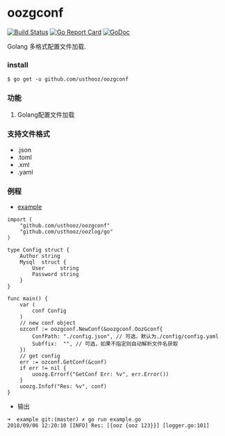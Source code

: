 # oozgconf
[![Build Status](https://travis-ci.org/usth/oozgconf.svg?branch=master)](https://travis-ci.org/usthooz/oozgconf)
[![Go Report Card](https://goreportcard.com/badge/github.com/usthooz/oozgconf)](https://goreportcard.com/report/github.com/usthooz/oozgconf)
[![GoDoc](http://godoc.org/github.com/usthooz/oozgconf?status.svg)](http://godoc.org/github.com/usthooz/oozgconf)

Golang 多格式配置文件加载.

### install
```
$ go get -u github.com/usthooz/oozgconf
```

### 功能
1. Golang配置文件加载

### 支持文件格式
- .json
- .toml
- .xml
- .yaml

### 例程
- [example](https://github.com/usthooz/oozgconf/example)
```
import (
	"github.com/usthooz/oozgconf"
	"github.com/usthooz/oozlog/go"
)

type Config struct {
	Author string
	Mysql  struct {
		User     string
		Password string
	}
}

func main() {
	var (
		conf Config
	)
	// new conf object
	ozconf := oozgconf.NewConf(&oozgconf.OozGconf{
		ConfPath: "./config.json", // 可选，默认为./config/config.yaml
		Subffix:  "", // 可选，如果不指定则自动解析文件名获取
	})
	// get config
	err := ozconf.GetConf(&conf)
	if err != nil {
		uoozg.Errorf("GetConf Err: %v", err.Error())
	}
	uoozg.Infof("Res: %v", conf)
}
```

- 输出
```
➜  example git:(master) ✗ go run example.go
2018/09/06 12:20:10 [INFO] Res: [{ooz {ooz 123}}] [logger.go:101]
```
